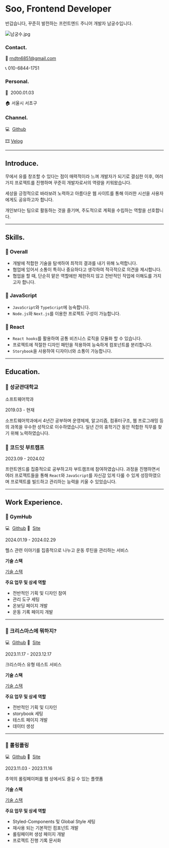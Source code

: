 # Soo, Frontend Developer

반갑습니다, 꾸준히 발전하는 프런트엔드 주니어 개발자 남궁수입니다.

![남궁수.jpg](Soo,%20Frontend%20Developer%2001dd1a31df9645da94e67d6757e95941/%25E1%2584%2582%25E1%2585%25A1%25E1%2586%25B7%25E1%2584%2580%25E1%2585%25AE%25E1%2586%25BC%25E1%2584%2589%25E1%2585%25AE.jpg)

### Contact.

📩  rndtn6851@gmail.com

📞  010-6844-1751

### Personal.

🎂  2000.01.03

🏠  서울시 서초구

### Channel.

💻  [Github](https://github.com/miniposi)

🎞️  [Velog](https://velog.io/@rndtn)

---

## Introduce.

무에서 유를 창조할 수 있다는 점이 매력적이라 느껴 개발자가 되기로 결심한 이후, 여러가지 프로젝트를 진행하며 꾸준히 개발자로서의 역량을 키워왔습니다.

세상을 긍정적으로 바라보려 노력하고 아름다운 웹 사이트를 통해 이러한 시선을 사용자에게도 공유하고자 합니다.

개인보다는 팀으로 활동하는 것을 즐기며, 주도적으로 계획을 수립하는 역할을 선호합니다. 

---

## Skills.

### 📍 Overall

- 개발에 적합한 기술을 탐색하여 최적의 결과를 내기 위해 노력합니다.
- 협업에 있어서 소통이 특히나 중요하다고 생각하여 적극적으로 의견을 제시합니다.
- 협업을 할 때, 단순히 맡은 역할에만 제한하지 않고 전반적인 작업에 이해도를 가지고자 합니다.

### 📍 JavaScript

- `JavaScript`와 `TypeScript`에 능숙합니다.
- `Node.js`와 `Next.js`를 이용한 프로젝트 구성이 가능합니다.

### 📍 React

- `React hooks`를 활용하여 공통 비즈니스 로직을 모듈화 할 수 있습니다.
- 프로젝트에 적절한 디자인 패턴을 적용하여 능숙하게 컴포넌트를 분리합니다.
- `Storybook`을 사용하여 디자이너와 소통이 가능합니다.

---

## Education.

### 📍 성균관대학교

소프트웨어학과

2019.03 - 현재

소프트웨어학과에서 4년간 공부하며 운영체제, 알고리즘, 컴퓨터구조, 웹 프로그래밍 등의 과목을 우수한 성적으로 이수하였습니다. 일년 간의 휴학기간 동안 적합한 직무를 찾기 위해 노력하였습니다.

### 📍 코드잇 부트캠프

2023.09 - 2024.02

프런트엔드를 집중적으로 공부하고자 부트캠프에 참여하였습니다. 과정을 진행하면서 여러 프로젝트들을 통해 `React`와 `JavaScript`를 자신감 있게 다룰 수 있게 성장하였으며 프로젝트를 빌드하고 관리하는 능력을 키울 수 있었습니다.

---

## Work Experience.

### 📍 GymHub

💻  [Github](https://github.com/GymHubCommunity)   🍭  [Site](https://gymhub.vercel.app/signin)

2024.01.19 - 2024.02.29

헬스 관련 이야기를 집중적으로 나누고 운동 루틴을 관리하는 서비스

**기술 스택**

[기술 스택](Soo,%20Frontend%20Developer%2001dd1a31df9645da94e67d6757e95941/%E1%84%80%E1%85%B5%E1%84%89%E1%85%AE%E1%86%AF%20%E1%84%89%E1%85%B3%E1%84%90%E1%85%A2%E1%86%A8%20d2fb100d4cd24a459d795483faa70f4e.csv)

**주요 업무 및 상세 역할**

- 전반적인 기획 및 디자인 참여
- 관리 도구 세팅
- 온보딩 페이지 개발
- 운동 기록 페이지 개발

---

### 📍 크리스마스에 뭐하지?

💻  [Github](https://github.com/CrispyFront/christmas)   🍭  [Site](https://christmas-test.vercel.app/)

2023.11.17 - 2023.12.17

크리스마스 유형 테스트 서비스

**기술 스택**

[기술 스택](Soo,%20Frontend%20Developer%2001dd1a31df9645da94e67d6757e95941/%E1%84%80%E1%85%B5%E1%84%89%E1%85%AE%E1%86%AF%20%E1%84%89%E1%85%B3%E1%84%90%E1%85%A2%E1%86%A8%201a05573e001344e083f552d41f428c09.csv)

**주요 업무 및 상세 역할**

- 전반적인 기획 및 디자인
- storybook 세팅
- 테스트 페이지 개발
- 데이터 생성

---

### 📍 롤링폴링

💻  [Github](https://github.com/10-rolling/rollingPolling)   🍭  [Site](https://rollingpolling.netlify.app/) 

2023.11.03 - 2023.11.16

추억의 롤링페이퍼를 웹 상에서도 즐길 수 있는 플랫폼

**기술 스택**

[기술 스택](Soo,%20Frontend%20Developer%2001dd1a31df9645da94e67d6757e95941/%E1%84%80%E1%85%B5%E1%84%89%E1%85%AE%E1%86%AF%20%E1%84%89%E1%85%B3%E1%84%90%E1%85%A2%E1%86%A8%20359b555532ea469397a91ff6ae395b89.csv)

**주요 업무 및 상세 역할**

- Styled-Components 및 Global Style 세팅
- 재사용 되는 기본적인 컴포넌트 개발
- 롤링페이퍼 생성 페이지 개발
- 프로젝트 진행 기록 문서화
